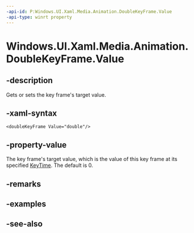 ```yaml
---
-api-id: P:Windows.UI.Xaml.Media.Animation.DoubleKeyFrame.Value
-api-type: winrt property
---
```


<!-- Property syntax
public double Value { get;  set; }
-->

# Windows.UI.Xaml.Media.Animation.DoubleKeyFrame.Value

## -description
Gets or sets the key frame's target value.



## -xaml-syntax
```xaml
<doubleKeyFrame Value="double"/>
```


## -property-value
The key frame's target value, which is the value of this key frame at its specified [KeyTime](keytime.md). The default is 0.

## -remarks

## -examples

## -see-also
